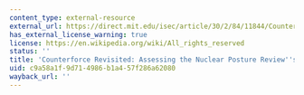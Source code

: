 ```yaml
---
content_type: external-resource
external_url: https://direct.mit.edu/isec/article/30/2/84/11844/Counterforce-Revisited-Assessing-the-Nuclear#.WMHSM1UrKUk
has_external_license_warning: true
license: https://en.wikipedia.org/wiki/All_rights_reserved
status: ''
title: 'Counterforce Revisited: Assessing the Nuclear Posture Review''s New Missions'
uid: c9a58a1f-9d71-4986-b1a4-57f286a62080
wayback_url: ''
---
```

